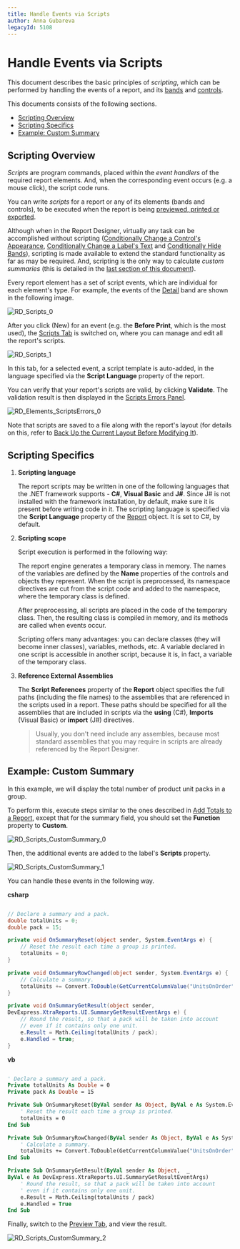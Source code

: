 ```yaml
---
title: Handle Events via Scripts
author: Anna Gubareva
legacyId: 5108
---
```

# Handle Events via Scripts
This document describes the basic principles of _scripting_, which can be performed by handling the events of a report, and its [bands](../../report-designer-reference/report-bands.md) and [controls](../../report-designer-reference/report-controls.md).

This documents consists of the following sections.
* [Scripting Overview](#overview)
* [Scripting Specifics](#specifics)
* [Example: Custom Summary](#example)

## <a name="overview"/>Scripting Overview
_Scripts_ are program commands, placed within the _event handlers_ of the required report elements. And, when the corresponding event occurs (e.g. a mouse click), the script code runs.

You can write _scripts_ for a report or any of its elements (bands and controls), to be executed when the report is being [previewed, printed or exported](../../preview-print-and-export-reports.md).

Although when in the Report Designer, virtually any task can be accomplished without scripting ([Conditionally Change a Control's Appearance](../styles-and-conditional-formatting/conditionally-change-a-controls-appearance.md), [Conditionally Change a Label's Text](../styles-and-conditional-formatting/conditionally-change-a-labels-text.md) and [Conditionally Hide Bands](../styles-and-conditional-formatting/conditionally-hide-bands.md)), scripting is made available to extend the standard functionality as far as may be required. And, scripting is the only way to calculate _custom summaries_ (this is detailed in the [last section of this document](#example)).

Every report element has a set of script events, which are individual for each element's type. For example, the events of the [Detail](../../report-designer-reference/report-bands/detail-band.md) band are shown in the following image.

![RD_Scripts_0](../../../../../images/img8604.png)

After you click (New) for an event (e.g. the **Before Print**, which is the most used), the [Scripts Tab](../../report-designer-reference/report-designer-ui/scripts-tab.md) is switched on, where you can manage and edit all the report's scripts.

![RD_Scripts_1](../../../../../images/img8605.png)

In this tab, for a selected event, a script template is auto-added, in the language specified via the **Script Language** property of the report.

You can verify that your report's scripts are valid, by clicking **Validate**. The validation result is then displayed in the [Scripts Errors Panel](../../report-designer-reference/report-designer-ui/scripts-errors-panel.md).

![RD_Elements_ScriptsErrors_0](../../../../../images/img11139.png)

Note that scripts are saved to a file along with the report's layout (for details on this, refer to [Back Up the Current Layout Before Modifying It](../../report-editing-basics/back-up-the-current-layout-before-modifying-it.md)).

## <a name="specifics"/>Scripting Specifics
1. **Scripting language**
	
	The report scripts may be written in one of the following languages that the .NET framework supports - **C#**, **Visual Basic** and **J#**. Since J# is not installed with the framework installation, by default, make sure it is present before writing code in it. The scripting language is specified via the **Script Language** property of the [Report](../../report-designer-reference/report-settings.md) object. It is set to C#, by default.
2. **Scripting scope**
	
	Script execution is performed in the following way:
	
	The report engine generates a temporary class in memory. The names of the variables are defined by the **Name** properties of the controls and objects they represent. When the script is preprocessed, its namespace directives are cut from the script code and added to the namespace, where the temporary class is defined.
	
	After preprocessing, all scripts are placed in the code of the temporary class. Then, the resulting class is compiled in memory, and its methods are called when events occur.
	
	Scripting offers many advantages: you can declare classes (they will become inner classes), variables, methods, etc. A variable declared in one script is accessible in another script, because it is, in fact, a variable of the temporary class.
3. **Reference External Assemblies**
	
	The **Script References** property of the **Report** object specifies the full paths (including the file names) to the assemblies that are referenced in the scripts used in a report. These paths should be specified for all the assemblies that are included in scripts via the **using** (C#), **Imports** (Visual Basic) or **import** (J#) directives.
	
	> Usually, you don't need include any assembles, because most standard assemblies that you may require in scripts are already referenced by the Report Designer.

## <a name="example"/>Example: Custom Summary
In this example, we will display the total number of  product unit packs in a group.

To perform this, execute steps similar to the ones described in [Add Totals to a Report](../../report-editing-basics/add-totals-to-a-report.md), except that for the summary field, you should set the **Function** property to **Custom**.

![RD_Scripts_CustomSummary_0](../../../../../images/img8893.png)

Then, the additional events are added to the label's **Scripts** property.

![RD_Scripts_CustomSummary_1](../../../../../images/img8894.png)

You can handle these events in the following way.

**csharp**

```csharp

// Declare a summary and a pack.
double totalUnits = 0;
double pack = 15;

private void OnSummaryReset(object sender, System.EventArgs e) {
    // Reset the result each time a group is printed.
    totalUnits = 0;
}

private void OnSummaryRowChanged(object sender, System.EventArgs e) {
    // Calculate a summary.
    totalUnits += Convert.ToDouble(GetCurrentColumnValue("UnitsOnOrder"));
}

private void OnSummaryGetResult(object sender, 
DevExpress.XtraReports.UI.SummaryGetResultEventArgs e) {
    // Round the result, so that a pack will be taken into account 
    // even if it contains only one unit.
    e.Result = Math.Ceiling(totalUnits / pack);
    e.Handled = true;
}

```

**vb**

```vb

' Declare a summary and a pack.
Private totalUnits As Double = 0
Private pack As Double = 15

Private Sub OnSummaryReset(ByVal sender As Object, ByVal e As System.EventArgs)
    ' Reset the result each time a group is printed.
    totalUnits = 0
End Sub

Private Sub OnSummaryRowChanged(ByVal sender As Object, ByVal e As System.EventArgs)
    ' Calculate a summary.
    totalUnits += Convert.ToDouble(GetCurrentColumnValue("UnitsOnOrder"))
End Sub

Private Sub OnSummaryGetResult(ByVal sender As Object,  _ 
ByVal e As DevExpress.XtraReports.UI.SummaryGetResultEventArgs)
    ' Round the result, so that a pack will be taken into account 
    ' even if it contains only one unit.
    e.Result = Math.Ceiling(totalUnits / pack)
    e.Handled = True
End Sub

```

Finally, switch to the [Preview Tab](../../report-designer-reference/report-designer-ui/preview-tab.md), and view the result.

![RD_Scripts_CustomSummary_2](../../../../../images/img8895.png)